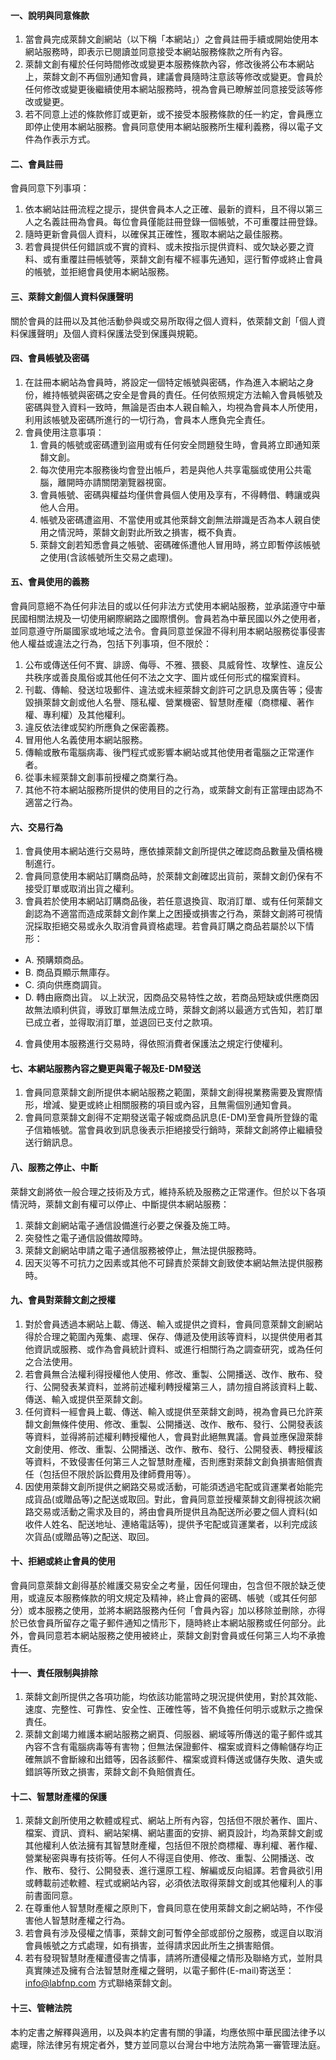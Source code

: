 #### 一、說明與同意條款

1. 當會員完成萊馡文創網站（以下稱「本網站」）之會員註冊手續或開始使用本網站服務時，即表示已閱讀並同意接受本網站服務條款之所有內容。
2. 萊馡文創有權於任何時間修改或變更本服務條款內容，修改後將公布本網站上，萊馡文創不再個別通知會員，建議會員隨時注意該等修改或變更。會員於任何修改或變更後繼續使用本網站服務時，視為會員已瞭解並同意接受該等修改或變更。
3. 若不同意上述的條款修訂或更新，或不接受本服務條款的任一約定，會員應立即停止使用本網站服務。會員同意使用本網站服務所生權利義務，得以電子文件為作表示方式。

#### 二、會員註冊

會員同意下列事項：

1. 依本網站註冊流程之提示，提供會員本人之正確、最新的資料，且不得以第三人之名義註冊為會員。每位會員僅能註冊登錄一個帳號，不可重覆註冊登錄。
2. 隨時更新會員個人資料，以確保其正確性，獲取本網站之最佳服務。
3. 若會員提供任何錯誤或不實的資料、或未按指示提供資料、或欠缺必要之資料、或有重覆註冊帳號等，萊馡文創有權不經事先通知，逕行暫停或終止會員的帳號，並拒絕會員使用本網站服務。

#### 三、萊馡文創個人資料保護聲明

關於會員的註冊以及其他活動參與或交易所取得之個人資料，依萊馡文創「個人資料保護聲明」及個人資料保護法受到保護與規範。

#### 四、會員帳號及密碼

1. 在註冊本網站為會員時，將設定一個特定帳號與密碼，作為進入本網站之身份，維持帳號與密碼之安全是會員的責任。任何依照規定方法輸入會員帳號及密碼與登入資料一致時，無論是否由本人親自輸入，均視為會員本人所使用，利用該帳號及密碼所進行的一切行為，會員本人應負完全責任。
2. 會員使用注意事項：
   1. 會員的帳號或密碼遭到盜用或有任何安全問題發生時，會員將立即通知萊馡文創。
   2. 每次使用完本服務後均會登出帳戶，若是與他人共享電腦或使用公共電腦，離開時亦請關閉瀏覽器視窗。
   3. 會員帳號、密碼與權益均僅供會員個人使用及享有，不得轉借、轉讓或與他人合用。
   4. 帳號及密碼遭盜用、不當使用或其他萊馡文創無法辯識是否為本人親自使用之情況時，萊馡文創對此所致之損害，概不負責。
   5. 萊馡文創若知悉會員之帳號、密碼確係遭他人冒用時，將立即暫停該帳號之使用(含該帳號所生交易之處理)。

#### 五、會員使用的義務

會員同意絕不為任何非法目的或以任何非法方式使用本網站服務，並承諾遵守中華民國相關法規及一切使用網際網路之國際慣例。會員若為中華民國以外之使用者，並同意遵守所屬國家或地域之法令。會員同意並保證不得利用本網站服務從事侵害他人權益或違法之行為，包括下列事項，但不限於：

1. 公布或傳送任何不實、誹謗、侮辱、不雅、猥褻、具威脅性、攻擊性、違反公共秩序或善良風俗或其他任何不法之文字、圖片或任何形式的檔案資料。
2. 刊載、傳輸、發送垃圾郵件、違法或未經萊馡文創許可之訊息及廣告等；侵害毀損萊馡文創或他人名譽、隱私權、營業機密、智慧財產權（商標權、著作權、專利權）及其他權利。
3. 違反依法律或契約所應負之保密義務。
4. 冒用他人名義使用本網站服務。
5. 傳輸或散布電腦病毒、後門程式或影響本網站或其他使用者電腦之正常運作者。
6. 從事未經萊馡文創事前授權之商業行為。
7. 其他不符本網站服務所提供的使用目的之行為，或萊馡文創有正當理由認為不適當之行為。

#### 六、交易行為

1. 會員使用本網站進行交易時，應依據萊馡文創所提供之確認商品數量及價格機制進行。
2. 會員同意使用本網站訂購商品時，於萊馡文創確認出貨前，萊馡文創仍保有不接受訂單或取消出貨之權利。
3. 會員若於使用本網站訂購商品後，若任意退換貨、取消訂單、或有任何萊馡文創認為不適當而造成萊馡文創作業上之困擾或損害之行為，萊馡文創將可視情況採取拒絕交易或永久取消會員資格處理。若會員訂購之商品若屬於以下情形：
  * A.    預購類商品。
  * B.      商品頁顯示無庫存。
  * C.     須向供應商調貨。
  * D.    轉由廠商出貨。
   以上狀況，因商品交易特性之故，若商品短缺或供應商因故無法順利供貨，導致訂單無法成立時，萊馡文創將以最適方式告知，若訂單已成立者，並得取消訂單，並退回已支付之款項。
4. 會員使用本服務進行交易時，得依照消費者保護法之規定行使權利。

#### 七、本網站服務內容之變更與電子報及E-DM發送

1.  會員同意萊馡文創所提供本網站服務之範圍，萊馡文創得視業務需要及實際情形，增減、變更或終止相關服務的項目或內容，且無需個別通知會員。
2. 會員同意萊馡文創得不定期發送電子報或商品訊息(E-DM)至會員所登錄的電子信箱帳號。當會員收到訊息後表示拒絕接受行銷時，萊馡文創將停止繼續發送行銷訊息。

#### 八、服務之停止、中斷

萊馡文創將依一般合理之技術及方式，維持系統及服務之正常運作。但於以下各項情況時，萊馡文創有權可以停止、中斷提供本網站服務：

1.  萊馡文創網站電子通信設備進行必要之保養及施工時。
2. 突發性之電子通信設備故障時。
3. 萊馡文創網站申請之電子通信服務被停止，無法提供服務時。
4. 因天災等不可抗力之因素或其他不可歸責於萊馡文創致使本網站無法提供服務時。

#### 九、會員對萊馡文創之授權

1. 對於會員透過本網站上載、傳送、輸入或提供之資料，會員同意萊馡文創網站得於合理之範圍內蒐集、處理、保存、傳遞及使用該等資料，以提供使用者其他資訊或服務、或作為會員統計資料、或進行相關行為之調查研究，或為任何之合法使用。
2. 若會員無合法權利得授權他人使用、修改、重製、公開播送、改作、散布、發行、公開發表某資料，並將前述權利轉授權第三人，請勿擅自將該資料上載、傳送、輸入或提供至萊馡文創。
3. 任何資料一經會員上載、傳送、輸入或提供至萊馡文創時，視為會員已允許萊馡文創無條件使用、修改、重製、公開播送、改作、散布、發行、公開發表該等資料，並得將前述權利轉授權他人，會員對此絕無異議。會員並應保證萊馡文創使用、修改、重製、公開播送、改作、散布、發行、公開發表、轉授權該等資料，不致侵害任何第三人之智慧財產權，否則應對萊馡文創負損害賠償責任（包括但不限於訴訟費用及律師費用等）。
4. 因使用萊馡文創所提供之網路交易或活動，可能須透過宅配或貨運業者始能完成貨品(或贈品等)之配送或取回。對此，會員同意並授權萊馡文創得視該次網路交易或活動之需求及目的，將由會員所提供且為配送所必要之個人資料(如收件人姓名、配送地址、連絡電話等)，提供予宅配或貨運業者，以利完成該次貨品(或贈品等)之配送、取回。

#### 十、拒絕或終止會員的使用

會員同意萊馡文創得基於維護交易安全之考量，因任何理由，包含但不限於缺乏使用，或違反本服務條款的明文規定及精神，終止會員的密碼、帳號（或其任何部分）或本服務之使用，並將本網路服務內任何「會員內容」加以移除並刪除，亦得於已依會員所留存之電子郵件通知之情形下，隨時終止本網站服務或任何部分。此外，會員同意若本網站服務之使用被終止，萊馡文創對會員或任何第三人均不承擔責任。

#### 十一、責任限制與排除

1. 萊馡文創所提供之各項功能，均依該功能當時之現況提供使用，對於其效能、速度、完整性、可靠性、安全性、正確性等，皆不負擔任何明示或默示之擔保責任。
2. 萊馡文創竭力維護本網站服務之網頁、伺服器、網域等所傳送的電子郵件或其內容不含有電腦病毒等有害物；但無法保證郵件、檔案或資料之傳輸儲存均正確無誤不會斷線和出錯等，因各該郵件、檔案或資料傳送或儲存失敗、遺失或錯誤等所致之損害，萊馡文創不負賠償責任。

#### 十二、智慧財產權的保護

1. 萊馡文創所使用之軟體或程式、網站上所有內容，包括但不限於著作、圖片、檔案、資訊、資料、網站架構、網站畫面的安排、網頁設計，均為萊馡文創或其他權利人依法擁有其智慧財產權，包括但不限於商標權、專利權、著作權、營業秘密與專有技術等。任何人不得逕自使用、修改、重製、公開播送、改作、散布、發行、公開發表、進行還原工程、解編或反向組譯。若會員欲引用或轉載前述軟體、程式或網站內容，必須依法取得萊馡文創或其他權利人的事前書面同意。
2. 在尊重他人智慧財產權之原則下，會員同意在使用萊馡文創之網站時，不作侵害他人智慧財產權之行為。
3. 若會員有涉及侵權之情事，萊馡文創可暫停全部或部份之服務，或逕自以取消會員帳號之方式處理，如有損害，並得請求因此所生之損害賠償。
4. 若有發現智慧財產權遭侵害之情事，請將所遭侵權之情形及聯絡方式，並附具真實陳述及擁有合法智慧財產權之聲明，以電子郵件(E-mail)寄送至：info@labfnp.com 方式聯絡萊馡文創。

#### 十三、管轄法院

本約定書之解釋與適用，以及與本約定書有關的爭議，均應依照中華民國法律予以處理，除法律另有規定者外，雙方並同意以台灣台中地方法院為第一審管理法庭。
